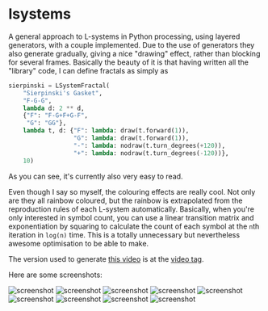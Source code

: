 # lsystems

A general approach to L-systems in Python processing, using layered generators,
with a couple implemented. Due to the use of generators they also generate
gradually, giving a nice "drawing" effect, rather than blocking for several
frames. Basically the beauty of it is that having written all the "library"
code, I can define fractals as simply as

```Python
sierpinski = LSystemFractal(
    "Sierpinski's Gasket",
    "F-G-G",
    lambda d: 2 ** d,
    {"F": "F-G+F+G-F",
     "G": "GG"},
    lambda t, d: {"F": lambda: draw(t.forward(1)),
                  "G": lambda: draw(t.forward(1)),
                  "-": lambda: nodraw(t.turn_degrees(+120)),
                  "+": lambda: nodraw(t.turn_degrees(-120))},
    10)
```

As you can see, it's currently also very easy to read.

Even though I say so myself, the colouring effects are really cool. Not only are
they all rainbow coloured, but the rainbow is extrapolated from the reproduction
rules of each L-system automatically. Basically, when you're only interested in
symbol count, you can use a linear transition matrix and exponentiation by
squaring to calculate the count of each symbol at the `n`th iteration in
`log(n)` time. This is a totally unnecessary but nevertheless awesome
optimisation to be able to make.

The version used to generate [this video](https://youtu.be/kf3hgNMjzX4) is at
the [video tag](https://github.com/goedel-gang/lsystems/tree/video).

Here are some screenshots:

![screenshot](https://github.com/goedel-gang/lsystems/blob/master/screenshots/sierpinski.png)
![screenshot](https://github.com/goedel-gang/lsystems/blob/master/screenshots/dragon.png)
![screenshot](https://github.com/goedel-gang/lsystems/blob/master/screenshots/fern.png)
![screenshot](https://github.com/goedel-gang/lsystems/blob/master/screenshots/levyC.png)
![screenshot](https://github.com/goedel-gang/lsystems/blob/master/screenshots/hilbert.png)
![screenshot](https://github.com/goedel-gang/lsystems/blob/master/screenshots/sierp_hex.png)
![screenshot](https://github.com/goedel-gang/lsystems/blob/master/screenshots/koch_snowflake.png)
![screenshot](https://github.com/goedel-gang/lsystems/blob/master/screenshots/koch_square.png)
![screenshot](https://github.com/goedel-gang/lsystems/blob/master/screenshots/binary_tree.png)
